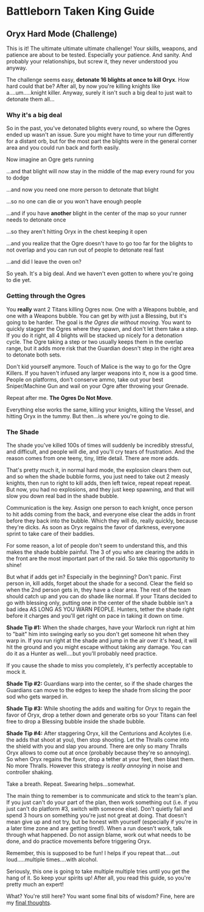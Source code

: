 # Battleborn Taken King Guide
## Oryx Hard Mode (Challenge)

This is it!  The ultimate ultimate ultimate challenge!  Your skills, weapons, and patience are about to be tested.  Especially your patience.  And sanity.  And probably your relationships, but screw it, they never understood you anyway.

The challenge seems easy, **detonate 16 blights at once to kill Oryx**.  How hard could that be?  After all, by now you're killing knights like a....um.....knight killer.  Anyway, surely it isn't such a big deal to just wait to detonate them all...

### Why it's a big deal
So in the past, you've detonated blights every round, so where the Ogres ended up wasn't an issue.  Sure you might have to time your run differently for a distant orb, but for the most part the blights were in the general corner area and you could run back and forth easily.  

Now imagine an Ogre gets running

...and that blight will now stay in the middle of the map every round for you to dodge

...and now you need one more person to detonate that blight

...so no one can die or you won't have enough people

...and if you have **another** blight in the center of the map so your runner needs to detonate once

...so they aren't hitting Oryx in the chest keeping it open

...and you realize that the Ogre doesn't have to go too far for the blights to not overlap and you can run out of people to detonate real fast

...and did I leave the oven on?

So yeah.  It's a big deal.  And we haven't even gotten to where you're going to die yet.

### Getting through the Ogres
You **really** want 2 Titans killing Ogres now.  One with a Weapons bubble, and one with a Weapons bubble.  You can get by with just a Blessing, but it's going to be harder.  The goal is *the Ogres die without moving*.  You want to quickly stagger the Ogres where they spawn, and don't let them take a step.  If you do it right, all 4 blights will be stacked up nicely for a detonation cycle.  The Ogre taking a step or two usually keeps them in the overlap range, but it adds more risk that the Guardian doesn't step in the right area to detonate both sets.  

Don't kid yourself anymore.  Touch of Malice is the way to go for the Ogre Killers.  If you haven't infused any larger weapons into it, now is a good time.  People on platforms, don't conserve ammo, take out your best Sniper/Machine Gun and wail on your Ogre after throwing your Grenade.  

Repeat after me. **The Ogres Do Not Move**.

Everything else works the same, killing your knights, killing the Vessel, and hitting Oryx in the tummy.  But then...is where you're going to die.

### The Shade
The shade you've killed 100s of times will suddenly be incredibly stressful, and difficult, and people will die, and you'll cry tears of frustration. And the reason comes from one teeny, tiny, little detail. There are more adds.

That's pretty much it, in normal hard mode, the explosion clears them out, and so when the shade bubble forms, you just need to take out 2 measly knights, then run to right to kill adds, then left twice, repeat repeat repeat. But now, you had no explosions, and they just keep spawning, and that will slow you down real bad in the shade bubble.

Communication is the key. Assign one person to each knight, once person to hit adds coming from the back, and everyone else clear the adds in front before they back into the bubble. Which they will do, really quickly, because they're dicks.  As soon as Oryx regains the favor of darkness, everyone sprint to take care of their baddies.

For some reason, a lot of people don't seem to understand this, and this makes the shade bubble painful. The 3 of you who are clearing the adds in the front are the most important part of the raid. So take this opportunity to shine!

But what if adds get in? Especially in the beginning? Don't panic. First person in, kill adds, forget about the shade for a second. Clear the field so when the 2nd person gets in, they have a clear area. The rest of the team should catch up and you can do shade like normal. If your Titans decided to go with blessing only, putting one in the center of the shade bubble isn't a bad idea AS LONG AS YOU WARN PEOPLE. Hunters, tether the shade right before it charges and you'll get right on pace in taking it down on time.

**Shade Tip #1:** When the shade charges, have your Warlock run right at him to "bait" him into swinging early so you don't get someone hit when they warp in.   If you run right at the shade and jump in the air over it's head, it will hit the ground and you might escape without taking any damage.  You can do it as a Hunter as well....but you'll probably need practice.

If you cause the shade to miss you completely, it's perfectly acceptable to mock it.

**Shade Tip #2:** Guardians warp into the center, so if the shade charges the Guardians can move to the edges to keep the shade from slicing the poor sod who gets warped in.  

**Shade Tip #3:** While shooting the adds and waiting for Oryx to regain the favor of Oryx, drop a tether down and generate orbs so your Titans can feel free to drop a Blessing bubble inside the shade bubble.  

**Shade Tip #4:** After staggering Oryx, kill the Centurions and Acolytes (i.e. the adds that shoot at you), then stop shooting.  Let the Thralls come into the shield with you and slap you around.  There are only so many Thralls Oryx allows to come out at once (probably because they're so annoying).  So when Oryx regains the favor, drop a tether at your feet, then blast them.  No more Thralls.  However this strategy is *really annoying* in noise and controller shaking.  

Take a breath. Repeat. Swearing helps...somewhat.

The main thing to remember is to communicate and stick to the team's plan. If you just can't do your part of the plan, then work something out (i.e. if you just can't do platform #3, switch with someone else). Don't quietly fail and spend 3 hours on something you're just not great at doing. That doesn't mean give up and not try, but be honest with yourself (especially if you're in a later time zone and are getting tired!). When a run doesn't work, talk through what happened. Do not assign blame, work out what needs to be done, and do practice movements before triggering Oryx.

Remember, this is supposed to be fun! I helps if you repeat that....out loud.....multiple times....with alcohol.

Seriously, this one is going to take multiple multiple tries until you get the hang of it.  So keep your spirits up!  After all, you read this guide, so you're pretty much an expert!

What? You're still here? You want some final bits of wisdom?  Fine, here are my [final thoughts](./finalthoughts.html).

